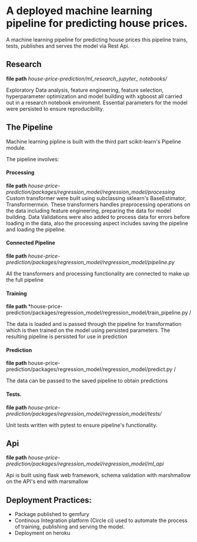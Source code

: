 # A deployed machine learning pipeline for predicting house prices.
A machine learning pipeline for predicting house prices this pipeline trains, tests, publishes and serves the model via Rest Api.

## Research 
**file path** *house-price-prediction/ml_research_jupyter_ notebooks/*

Exploratory Data analysis, feature engineering, feature selection, hyperparameter optimization and
model building with xgboost all carried out in a research notebook enviroment.
Essential parameters for the model were persisted to ensure reproducibility.

## The Pipeline
Machine learning pipline is built with the third part scikit-learn's Pipeline module.

The pipeline involves: 

#### Processing
**file path** *house-price-prediction/packages/regression_model/regression_model/processing*
Custom transformer were built using subclassing sklearn's BaseEstimator, Transformermxin.
These transformers handles preprocessing operations on the data including feature engineering, preparing the data for model building.
Data Validations were also added to process data for errors before loading in the data, also the processing aspect includes
saving the pipeline and loading the pipeline.

#### Connected Pipeline
**file path** *house-price-prediction/packages/regression_model/regression_model/pipeline.py*

All the transformers and processing functionality are connected to make up the full pipeline

#### Training
**file path** *house-price-prediction/packages/regression_model/regression_model/train_pipeline.py /

The data is loaded and is passed through the pipeline for transformation which is then trained on the model using persisted 
parameters. The resulting pipeline is persisted for use in prediction


#### Prediction
**file path** house-price-prediction/packages/regression_model/regression_model/predict.py /

The data can be passed to the saved pipeline to obtain predictions


#### Tests.
**file path** *house-price-prediction/packages/regression_model/regression_model/tests/*

Unit tests written with pytest to ensure pipeline's functionality.


## Api
**file path** *house-price-prediction/packages/regression_model/regression_model/ml_api*

Api is built using flask web framework, schema validation with marshmallow on the API's end with marsmallow


## Deployment Practices:
* Package published to gemfury 
* Continous Integration platform (Circle ci) used to automate the process of training, publishing and serving the model.
* Deployment on heroku
